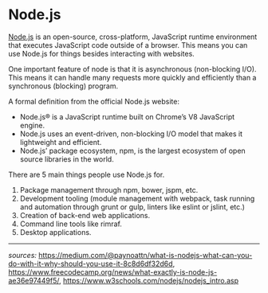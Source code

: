 # Node.js
[Node.js](https://nodejs.org/en/) is an open-source, cross-platform, JavaScript runtime environment that executes JavaScript code outside of a browser. This means you can use Node.js for things besides interacting with websites.

One important feature of node is that it is asynchronous (non-blocking I/O). This means it can handle many requests more quickly and efficiently than a synchronous (blocking) program.

A formal definition from the official Node.js website:
* Node.js® is a JavaScript runtime built on Chrome’s V8 JavaScript engine.
* Node.js uses an event-driven, non-blocking I/O model that makes it lightweight and efficient.
* Node.js’ package ecosystem, npm, is the largest ecosystem of open source libraries in the world.

There are 5 main things people use Node.js for.

1. Package management through npm, bower, jspm, etc.
1. Development tooling (module management with webpack, task running and automation through grunt or gulp, linters like eslint or jslint, etc.)
1. Creation of back-end web applications.
1. Command line tools like rimraf.
1. Desktop applications.

---
_sources:_ https://medium.com/@paynoattn/what-is-nodejs-what-can-you-do-with-it-why-should-you-use-it-8c8d6df32d6d, https://www.freecodecamp.org/news/what-exactly-is-node-js-ae36e97449f5/, https://www.w3schools.com/nodejs/nodejs_intro.asp